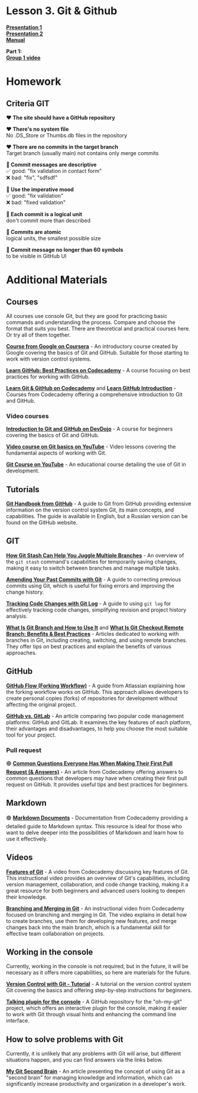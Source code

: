 # Lesson 3. Git & Github 

**[Presentation 1](presentations/presentation-3-1-git.pdf)**<br />
**[Presentation 2](presentations/presentation-3-2-git.pdf)**<br />
**[Manual](manuals/manual-git.pdf)**<br /> 

**Part 1:** <br /> 
**[Group 1 video](https://drive.google.com/file/d/1BPyzmgjOe2KRDhD2Ze9uox50AREqJHV0/view?usp=sharing)**<br />
<!-- **[Group 2 video]()**<br /> -->

<!-- **Part 2:** <br />
**[Group 1 video]()**<br />
**[Group 2 video]()**<br /> -->

# Homework

<!-- You don't need to repeat what you already did on the lesson

1. Open the repository link - [binabox](https://github.com/bro-academy/binabox)
2. Find the fork button and click on it
3. Choose `bro-academy` as an owner of the repo
4. Add your GitHub username to repo name with minus sign, like `binabox-fogrew`
5. Clone it to your computer via VS Code
6. Locate the project folder on your computer and verify that it contains the forked files.
7. Create a branch for your task
8. Create a README.md file
9. Describe your repo:
   * Add your `@username` as a main contributor
   * Add your mentor `@username` as a code reviewer
10. Add the file to stage
11. Write a commit message and press Commit
11. Publish the branch or push your changes if branch is already published
12. Create a pull request
13. Attach the link of it to the task into Pull Request field (above the description) -->

## Criteria GIT

**❤️ The site should have a GitHub repository** <br />

**❤️ There's no system file** <br />
No .DS_Store or Thumbs.db files in the repository

**❤️ There are no commits in the target branch** <br />
Target branch (usually main) not contains only merge commits

**💛 Commit messages are descriptive** <br />
✅ good: "fix validation in contact form" <br />
❌ bad: "fix", "sdfsdf"

**💛 Use the imperative mood** <br />
✅ good: "fix validation" <br />
❌ bad: "fixed validation"

**💛 Each commit is a logical unit** <br />
don't commit more than described

**💚 Commits are atomic** <br />
logical units, the smallest possible size

**💚 Commit message no longer than 60 symbols** <br />
to be visible in GitHub UI


# Additional Materials

## Courses
All courses use console Git, but they are good for practicing basic commands and understanding the process. Compare and choose the format that suits you best. There are theoretical and practical courses here. Or try all of them together.

**[Course from Google on Coursera](https://www.coursera.org/learn/introduction-git-github)** - An introductory course created by Google covering the basics of Git and GitHub. Suitable for those starting to work with version control systems.

**[Learn GitHub: Best Practices on Codecademy](https://www.codecademy.com/learn/learn-github-best-practices?utm_source=ccblog&utm_medium=ccblog&utm_campaign=docs_june_2023&utm_content=docs_course_module)** - A course focusing on best practices for working with GitHub.

**[Learn Git & GitHub on Codecademy](https://www.codecademy.com/learn/learn-git?utm_source=ccblog&utm_medium=ccblog&utm_campaign=docs_june_2023&utm_content=docs_course_module)** and **[Learn GitHub Introduction](https://www.codecademy.com/learn/learn-github-introduction)** - Courses from Codecademy offering a comprehensive introduction to Git and GitHub.

### Video courses

**[Introduction to Git and GitHub on DevDojo](https://devdojo.com/course/introduction-to-git-and-github)** - A course for beginners covering the basics of Git and GitHub.

**[Video course on Git basics on YouTube](https://www.youtube.com/watch?v=PEKN8NtBDQ0)** - Video lessons covering the fundamental aspects of working with Git.

**[Git Course on YouTube](https://www.youtube.com/watch?v=HVsySz-h9r4)** - An educational course detailing the use of Git in development.

## Tutorials

**[Git Handbook from GitHub](https://docs.github.com/en/get-started/using-git/about-git)** - A guide to Git from GitHub providing extensive information on the version control system Git, its main concepts, and capabilities. The guide is available in English, but a Russian version can be found on the GitHub website.

<!-- **[Git Documentation from Codecademy](https://www.codecademy.com/resources/docs/git)** - Documentation on Git from the educational platform Codecademy, offering useful information on both the basic and advanced aspects of using Git. This resource is suitable for both beginners and advanced users looking to deepen their knowledge. -->

## GIT

**[How Git Stash Can Help You Juggle Multiple Branches](https://css-irl.info/how-git-stash-can-help-you-juggle-multiple-branches/)** - An overview of the `git stash` command's capabilities for temporarily saving changes, making it easy to switch between branches and manage multiple tasks.

**[Amending Your Past Commits with Git](https://css-irl.info/amending-your-past-commits-with-git/)** - A guide to correcting previous commits using Git, which is useful for fixing errors and improving the change history.

**[Tracking Code Changes with Git Log](https://www.atatus.com/blog/tracking-code-changes-with-git-log/)** - A guide to using `git log` for effectively tracking code changes, simplifying revision and project history analysis.

**[What Is Git Branch and How to Use It](https://www.atatus.com/blog/what-is-git-branch-and-how-to-use-it/)** and **[What Is Git Checkout Remote Branch: Benefits & Best Practices](https://www.atatus.com/blog/what-is-git-checkout-remote-branch-benefits-best-practices/)** - Articles dedicated to working with branches in Git, including creating, switching, and using remote branches. They offer tips on best practices and explain the benefits of various approaches.

## GitHub

**[GitHub Flow (Forking Workflow)](https://www.atlassian.com/git/tutorials/comparing-workflows/forking-workflow)** - A guide from Atlassian explaining how the forking workflow works on GitHub. This approach allows developers to create personal copies (forks) of repositories for development without affecting the original project.

**[GitHub vs. GitLab](https://www.atatus.com/blog/github-vs-gitlab/)** - An article comparing two popular code management platforms: GitHub and GitLab. It examines the key features of each platform, their advantages and disadvantages, to help you choose the most suitable tool for your project.

### Pull request

🟢 **[Common Questions Everyone Has When Making Their First Pull Request (& Answers)](https://www.codecademy.com/resources/blog/tips-for-first-pull-request-in-github/)** - An article from Codecademy offering answers to common questions that developers may have when creating their first pull request on GitHub. It provides useful tips and best practices for beginners.

## Markdown

🟢 **[Markdown Documents](https://www.codecademy.com/resources/docs/markdown)** - Documentation from Codecademy providing a detailed guide to Markdown syntax. This resource is ideal for those who want to delve deeper into the possibilities of Markdown and learn how to use it effectively.

## Videos

**[Features of Git](https://www.codecademy.com/resources/videos/developer-tools/features-of-git)** - A video from Codecademy discussing key features of Git. This instructional video provides an overview of Git's capabilities, including version management, collaboration, and code change tracking, making it a great resource for both beginners and advanced users looking to deepen their knowledge.

**[Branching and Merging in Git](https://www.codecademy.com/resources/videos/developer-tools/branching-and-merging-in-git)** - An instructional video from Codecademy focused on branching and merging in Git. The video explains in detail how to create branches, use them for developing new features, and merge changes back into the main branch, which is a fundamental skill for effective team collaboration on projects.

## Working in the console
Currently, working in the console is not required, but in the future, it will be necessary as it offers more capabilities, so here are materials for the future.

**[Version Control with Git - Tutorial](https://devdojo.com/guide/git/version-vontrol)** - A tutorial on the version control system Git covering the basics and offering step-by-step instructions for beginners.

**[Talking plugin for the console](https://github.com/arialdomartini/oh-my-git)** - A GitHub repository for the "oh-my-git" project, which offers an interactive plugin for the console, making it easier to work with Git through visual hints and enhancing the command line interface.

## How to solve problems with Git
Currently, it is unlikely that any problems with Git will arise, but different situations happen, and you can find answers via the links below.

**[My Git Second Brain](https://itnext.io/my-git-second-brain-d962163e86fa)** - An article presenting the concept of using Git as a "second brain" for managing knowledge and information, which can significantly increase productivity and organization in a developer's work.

